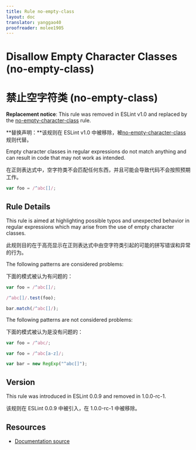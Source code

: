 ```yaml
---
title: Rule no-empty-class
layout: doc
translator: yanggao40
proofreader: molee1905
---
```

<!-- Note: No pull requests accepted for this file. See README.md in the root directory for details. -->

# Disallow Empty Character Classes (no-empty-class)

# 禁止空字符类 (no-empty-class)

**Replacement notice**: This rule was removed in ESLint v1.0 and replaced by the [no-empty-character-class](no-empty-character-class) rule.

**替换声明：**该规则在 ESLint v1.0 中被移除，被[no-empty-character-class](no-empty-character-class)规则代替。

Empty character classes in regular expressions do not match anything and can result in code that may not work as intended.

在正则表达式中，空字符类不会匹配任何东西，并且可能会导致代码不会按照预期工作。

```js
var foo = /^abc[]/;
```

## Rule Details

This rule is aimed at highlighting possible typos and unexpected behavior in regular expressions which may arise from the use of empty character classes.

此规则目的在于高亮显示在正则表达式中由空字符类引起的可能的拼写错误和异常的行为。

The following patterns are considered problems:

下面的模式被认为有问题的：

```js
var foo = /^abc[]/;

/^abc[]/.test(foo);

bar.match(/^abc[]/);
```

The following patterns are not considered problems:

下面的模式被认为是没有问题的：

```js
var foo = /^abc/;

var foo = /^abc[a-z]/;

var bar = new RegExp("^abc[]");
```

## Version

This rule was introduced in ESLint 0.0.9 and removed in 1.0.0-rc-1.

该规则在 ESLint 0.0.9 中被引入，在 1.0.0-rc-1 中被移除。

## Resources

* [Documentation source](https://github.com/eslint/eslint/tree/master/docs/rules/no-empty-class.md)

